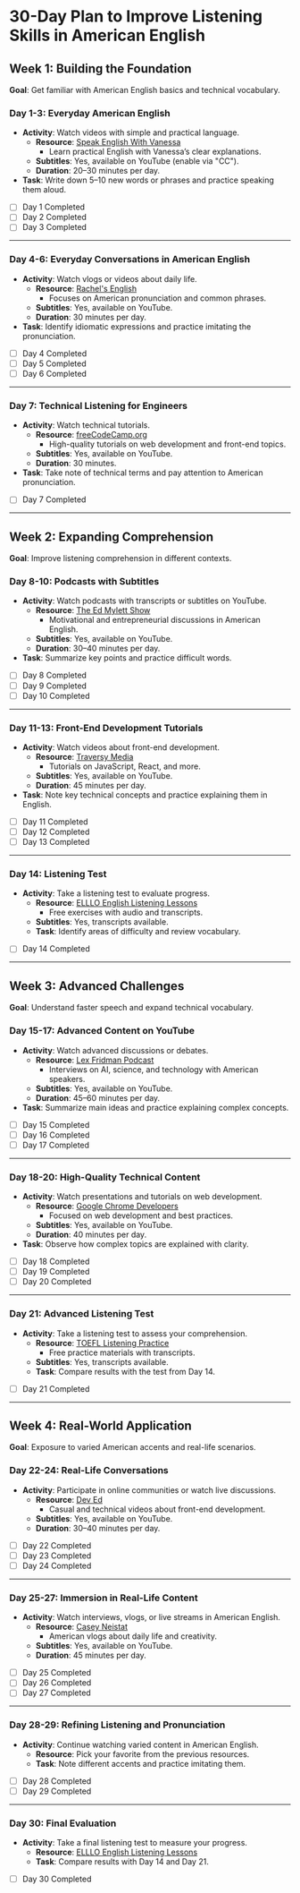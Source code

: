 # **30-Day Plan to Improve Listening Skills in American English**

## **Week 1: Building the Foundation**  
**Goal**: Get familiar with American English basics and technical vocabulary.

### **Day 1-3: Everyday American English**  
- **Activity**: Watch videos with simple and practical language.  
  - **Resource**: [Speak English With Vanessa](https://www.youtube.com/@SpeakEnglishWithVanessa)  
    - Learn practical English with Vanessa’s clear explanations.  
  - **Subtitles**: Yes, available on YouTube (enable via "CC").  
  - **Duration**: 20–30 minutes per day.  
- **Task**: Write down 5–10 new words or phrases and practice speaking them aloud.  
- [ ] Day 1 Completed  
- [ ] Day 2 Completed  
- [ ] Day 3 Completed  

---

### **Day 4-6: Everyday Conversations in American English**  
- **Activity**: Watch vlogs or videos about daily life.  
  - **Resource**: [Rachel's English](https://www.youtube.com/@rachelsenglish)  
    - Focuses on American pronunciation and common phrases.  
  - **Subtitles**: Yes, available on YouTube.  
  - **Duration**: 30 minutes per day.  
- **Task**: Identify idiomatic expressions and practice imitating the pronunciation.  
- [ ] Day 4 Completed  
- [ ] Day 5 Completed  
- [ ] Day 6 Completed  

---

### **Day 7: Technical Listening for Engineers**  
- **Activity**: Watch technical tutorials.  
  - **Resource**: [freeCodeCamp.org](https://www.youtube.com/freecodecamp)  
    - High-quality tutorials on web development and front-end topics.  
  - **Subtitles**: Yes, available on YouTube.  
  - **Duration**: 30 minutes.  
- **Task**: Take note of technical terms and pay attention to American pronunciation.  
- [ ] Day 7 Completed  

---

## **Week 2: Expanding Comprehension**  
**Goal**: Improve listening comprehension in different contexts.

### **Day 8-10: Podcasts with Subtitles**  
- **Activity**: Watch podcasts with transcripts or subtitles on YouTube.  
  - **Resource**: [The Ed Mylett Show](https://www.youtube.com/@EdMylettShow)  
    - Motivational and entrepreneurial discussions in American English.  
  - **Subtitles**: Yes, available on YouTube.  
  - **Duration**: 30–40 minutes per day.  
- **Task**: Summarize key points and practice difficult words.  
- [ ] Day 8 Completed  
- [ ] Day 9 Completed  
- [ ] Day 10 Completed  

---

### **Day 11-13: Front-End Development Tutorials**  
- **Activity**: Watch videos about front-end development.  
  - **Resource**: [Traversy Media](https://www.youtube.com/@TraversyMedia)  
    - Tutorials on JavaScript, React, and more.  
  - **Subtitles**: Yes, available on YouTube.  
  - **Duration**: 45 minutes per day.  
- **Task**: Note key technical concepts and practice explaining them in English.  
- [ ] Day 11 Completed  
- [ ] Day 12 Completed  
- [ ] Day 13 Completed  

---

### **Day 14: Listening Test**  
- **Activity**: Take a listening test to evaluate progress.  
  - **Resource**: [ELLLO English Listening Lessons](https://elllo.org/)  
    - Free exercises with audio and transcripts.  
  - **Subtitles**: Yes, transcripts available.  
  - **Task**: Identify areas of difficulty and review vocabulary.  
- [ ] Day 14 Completed  

---

## **Week 3: Advanced Challenges**  
**Goal**: Understand faster speech and expand technical vocabulary.

### **Day 15-17: Advanced Content on YouTube**  
- **Activity**: Watch advanced discussions or debates.  
  - **Resource**: [Lex Fridman Podcast](https://www.youtube.com/@lexfridman)  
    - Interviews on AI, science, and technology with American speakers.  
  - **Subtitles**: Yes, available on YouTube.  
  - **Duration**: 45–60 minutes per day.  
- **Task**: Summarize main ideas and practice explaining complex concepts.  
- [ ] Day 15 Completed  
- [ ] Day 16 Completed  
- [ ] Day 17 Completed  

---

### **Day 18-20: High-Quality Technical Content**  
- **Activity**: Watch presentations and tutorials on web development.  
  - **Resource**: [Google Chrome Developers](https://www.youtube.com/c/GoogleChromeDevelopers)  
    - Focused on web development and best practices.  
  - **Subtitles**: Yes, available on YouTube.  
  - **Duration**: 40 minutes per day.  
- **Task**: Observe how complex topics are explained with clarity.  
- [ ] Day 18 Completed  
- [ ] Day 19 Completed  
- [ ] Day 20 Completed  

---

### **Day 21: Advanced Listening Test**  
- **Activity**: Take a listening test to assess your comprehension.  
  - **Resource**: [TOEFL Listening Practice](https://www.ets.org/toefl/test-takers/ibt/prepare/tests/)  
    - Free practice materials with transcripts.  
  - **Subtitles**: Yes, transcripts available.  
  - **Task**: Compare results with the test from Day 14.  
- [ ] Day 21 Completed  

---

## **Week 4: Real-World Application**  
**Goal**: Exposure to varied American accents and real-life scenarios.

### **Day 22-24: Real-Life Conversations**  
- **Activity**: Participate in online communities or watch live discussions.  
  - **Resource**: [Dev Ed](https://www.youtube.com/@DevEd)  
    - Casual and technical videos about front-end development.  
  - **Subtitles**: Yes, available on YouTube.  
  - **Duration**: 30–40 minutes per day.  
- [ ] Day 22 Completed  
- [ ] Day 23 Completed  
- [ ] Day 24 Completed  

---

### **Day 25-27: Immersion in Real-Life Content**  
- **Activity**: Watch interviews, vlogs, or live streams in American English.  
  - **Resource**: [Casey Neistat](https://www.youtube.com/@caseyneistat)  
    - American vlogs about daily life and creativity.  
  - **Subtitles**: Yes, available on YouTube.  
  - **Duration**: 45 minutes per day.  
- [ ] Day 25 Completed  
- [ ] Day 26 Completed  
- [ ] Day 27 Completed  

---

### **Day 28-29: Refining Listening and Pronunciation**  
- **Activity**: Continue watching varied content in American English.  
  - **Resource**: Pick your favorite from the previous resources.  
  - **Task**: Note different accents and practice imitating them.  
- [ ] Day 28 Completed  
- [ ] Day 29 Completed  

---

### **Day 30: Final Evaluation**  
- **Activity**: Take a final listening test to measure your progress.  
  - **Resource**: [ELLLO English Listening Lessons](https://elllo.org/)  
  - **Task**: Compare results with Day 14 and Day 21.  
- [ ] Day 30 Completed
